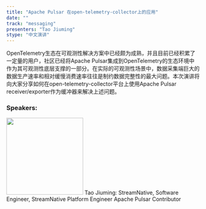 ```yaml
---
title: "Apache Pulsar 在open-telemetry-collector上的应用"
date: "" 
track: "messaging"
presenters: "Tao Jiuming"
stype: "中文演讲"
---
```

OpenTelemetry生态在可观测性解决方案中已经颇为成熟，并且目前已经积累了一定量的用户，社区已经将Apache Pulsar集成到OpenTelemetry的生态环境中作为其可观测性底层支撑的一部分。在实际的可观测性场景中，数据采集端巨大的数据生产速率和相对缓慢消费速率往往是制约数据完整性的最大问题。本次演讲将向大家分享如何在open-telemetry-collector平台上使用Apache Pulsar receiver/exporter作为缓冲器来解决上述问题。
 ### Speakers: 
 <img src="images/speaker/1250.png" width="200" />
 Tao Jiuming: StreamNative, Software Engineer, StreamNative Platform Engineer
Apache Pulsar Contributor
 